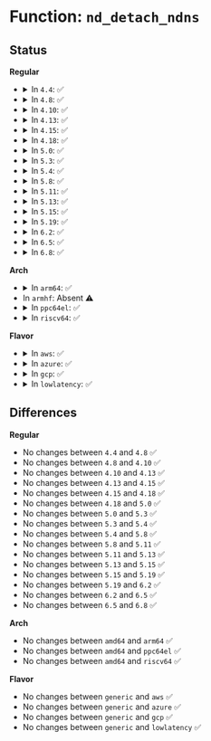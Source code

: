 # Function: <code>nd_detach_ndns</code>

## Status
<b>Regular</b>
<ul>
<li>
<details>
<summary>In <code>4.4</code>: ✅</summary>

```c
void nd_detach_ndns(struct device *dev, struct nd_namespace_common **_ndns);
```

**Collision:** Unique Global

**Inline:** No

**Transformation:** False

**Instances:**

```
In drivers/nvdimm/claim.c (ffffffff815a0b90)
Location: drivers/nvdimm/claim.c:32
Inline: False
Direct callers:
  - drivers/nvdimm/claim.c:nd_namespace_store
  - drivers/nvdimm/btt_devs.c:nd_btt_release
  - drivers/nvdimm/pfn_devs.c:nd_pfn_release
```
**Symbols:**

```
ffffffff815a0b90-ffffffff815a0bea: nd_detach_ndns (STB_GLOBAL)
```
</details>
</li>
<li>
<details>
<summary>In <code>4.8</code>: ✅</summary>

```c
void nd_detach_ndns(struct device *dev, struct nd_namespace_common **_ndns);
```

**Collision:** Unique Global

**Inline:** No

**Transformation:** False

**Instances:**

```
In drivers/nvdimm/claim.c (ffffffff815f6ee0)
Location: drivers/nvdimm/claim.c:33
Inline: False
Direct callers:
  - drivers/nvdimm/claim.c:nd_namespace_store
  - drivers/nvdimm/btt_devs.c:nd_btt_release
  - drivers/nvdimm/pfn_devs.c:nd_pfn_release
  - drivers/nvdimm/dax_devs.c:nd_dax_release
```
**Symbols:**

```
ffffffff815f6ee0-ffffffff815f6f3a: nd_detach_ndns (STB_GLOBAL)
```
</details>
</li>
<li>
<details>
<summary>In <code>4.10</code>: ✅</summary>

```c
void nd_detach_ndns(struct device *dev, struct nd_namespace_common **_ndns);
```

**Collision:** Unique Global

**Inline:** No

**Transformation:** False

**Instances:**

```
In drivers/nvdimm/claim.c (ffffffff81625150)
Location: drivers/nvdimm/claim.c:32
Inline: False
Direct callers:
  - drivers/nvdimm/claim.c:nd_namespace_store
  - drivers/nvdimm/btt_devs.c:nd_btt_release
  - drivers/nvdimm/pfn_devs.c:nd_pfn_release
  - drivers/nvdimm/dax_devs.c:nd_dax_release
```
**Symbols:**

```
ffffffff81625150-ffffffff816251aa: nd_detach_ndns (STB_GLOBAL)
```
</details>
</li>
<li>
<details>
<summary>In <code>4.13</code>: ✅</summary>

```c
void nd_detach_ndns(struct device *dev, struct nd_namespace_common **_ndns);
```

**Collision:** Unique Global

**Inline:** No

**Transformation:** False

**Instances:**

```
In drivers/nvdimm/claim.c (ffffffff8163a110)
Location: drivers/nvdimm/claim.c:37
Inline: False
Direct callers:
  - drivers/nvdimm/btt_devs.c:nd_btt_probe
  - drivers/nvdimm/btt_devs.c:nd_btt_release
  - drivers/nvdimm/pfn_devs.c:nd_pfn_probe
  - drivers/nvdimm/pfn_devs.c:nd_pfn_release
  - drivers/nvdimm/dax_devs.c:nd_dax_probe
  - drivers/nvdimm/dax_devs.c:nd_dax_release
```
**Symbols:**

```
ffffffff8163a110-ffffffff8163a162: nd_detach_ndns (STB_GLOBAL)
```
</details>
</li>
<li>
<details>
<summary>In <code>4.15</code>: ✅</summary>

```c
void nd_detach_ndns(struct device *dev, struct nd_namespace_common **_ndns);
```

**Collision:** Unique Global

**Inline:** No

**Transformation:** False

**Instances:**

```
In drivers/nvdimm/claim.c (ffffffff816a2d10)
Location: drivers/nvdimm/claim.c:37
Inline: False
Direct callers:
  - drivers/nvdimm/btt_devs.c:nd_btt_probe
  - drivers/nvdimm/btt_devs.c:nd_btt_release
  - drivers/nvdimm/pfn_devs.c:nd_pfn_probe
  - drivers/nvdimm/pfn_devs.c:nd_pfn_release
  - drivers/nvdimm/dax_devs.c:nd_dax_probe
  - drivers/nvdimm/dax_devs.c:nd_dax_release
```
**Symbols:**

```
ffffffff816a2d10-ffffffff816a2d62: nd_detach_ndns (STB_GLOBAL)
```
</details>
</li>
<li>
<details>
<summary>In <code>4.18</code>: ✅</summary>

```c
void nd_detach_ndns(struct device *dev, struct nd_namespace_common **_ndns);
```

**Collision:** Unique Global

**Inline:** No

**Transformation:** False

**Instances:**

```
In drivers/nvdimm/claim.c (ffffffff816dee90)
Location: drivers/nvdimm/claim.c:37
Inline: False
Direct callers:
  - drivers/nvdimm/btt_devs.c:nd_btt_probe
  - drivers/nvdimm/btt_devs.c:nd_btt_release
  - drivers/nvdimm/pfn_devs.c:nd_pfn_probe
  - drivers/nvdimm/pfn_devs.c:nd_pfn_release
  - drivers/nvdimm/dax_devs.c:nd_dax_probe
  - drivers/nvdimm/dax_devs.c:nd_dax_release
```
**Symbols:**

```
ffffffff816dee90-ffffffff816deee2: nd_detach_ndns (STB_GLOBAL)
```
</details>
</li>
<li>
<details>
<summary>In <code>5.0</code>: ✅</summary>

```c
void nd_detach_ndns(struct device *dev, struct nd_namespace_common **_ndns);
```

**Collision:** Unique Global

**Inline:** No

**Transformation:** False

**Instances:**

```
In drivers/nvdimm/claim.c (ffffffff81701270)
Location: drivers/nvdimm/claim.c:37
Inline: False
Direct callers:
  - drivers/nvdimm/btt_devs.c:nd_btt_probe
  - drivers/nvdimm/btt_devs.c:nd_btt_release
  - drivers/nvdimm/pfn_devs.c:nd_pfn_probe
  - drivers/nvdimm/pfn_devs.c:nd_pfn_release
  - drivers/nvdimm/dax_devs.c:nd_dax_probe
  - drivers/nvdimm/dax_devs.c:nd_dax_release
```
**Symbols:**

```
ffffffff81701270-ffffffff817012c2: nd_detach_ndns (STB_GLOBAL)
```
</details>
</li>
<li>
<details>
<summary>In <code>5.3</code>: ✅</summary>

```c
void nd_detach_ndns(struct device *dev, struct nd_namespace_common **_ndns);
```

**Collision:** Unique Global

**Inline:** No

**Transformation:** False

**Instances:**

```
In drivers/nvdimm/claim.c (ffffffff8173b0f0)
Location: drivers/nvdimm/claim.c:29
Inline: False
Direct callers:
  - drivers/nvdimm/btt_devs.c:nd_btt_probe
  - drivers/nvdimm/btt_devs.c:nd_btt_release
  - drivers/nvdimm/pfn_devs.c:nd_pfn_probe
  - drivers/nvdimm/pfn_devs.c:nd_pfn_release
  - drivers/nvdimm/dax_devs.c:nd_dax_probe
  - drivers/nvdimm/dax_devs.c:nd_dax_release
```
**Symbols:**

```
ffffffff8173b0f0-ffffffff8173b144: nd_detach_ndns (STB_GLOBAL)
```
</details>
</li>
<li>
<details>
<summary>In <code>5.4</code>: ✅</summary>

```c
void nd_detach_ndns(struct device *dev, struct nd_namespace_common **_ndns);
```

**Collision:** Unique Global

**Inline:** No

**Transformation:** False

**Instances:**

```
In drivers/nvdimm/claim.c (ffffffff8175edc0)
Location: drivers/nvdimm/claim.c:29
Inline: False
Direct callers:
  - drivers/nvdimm/btt_devs.c:nd_btt_probe
  - drivers/nvdimm/btt_devs.c:nd_btt_release
  - drivers/nvdimm/pfn_devs.c:nd_pfn_probe
  - drivers/nvdimm/pfn_devs.c:nd_pfn_release
  - drivers/nvdimm/dax_devs.c:nd_dax_probe
  - drivers/nvdimm/dax_devs.c:nd_dax_release
```
**Symbols:**

```
ffffffff8175edc0-ffffffff8175ee14: nd_detach_ndns (STB_GLOBAL)
```
</details>
</li>
<li>
<details>
<summary>In <code>5.8</code>: ✅</summary>

```c
void nd_detach_ndns(struct device *dev, struct nd_namespace_common **_ndns);
```

**Collision:** Unique Global

**Inline:** No

**Transformation:** False

**Instances:**

```
In drivers/nvdimm/claim.c (ffffffff8181e7a0)
Location: drivers/nvdimm/claim.c:29
Inline: False
Direct callers:
  - drivers/nvdimm/btt_devs.c:nd_btt_probe
  - drivers/nvdimm/btt_devs.c:nd_btt_release
  - drivers/nvdimm/pfn_devs.c:nd_pfn_probe
  - drivers/nvdimm/pfn_devs.c:nd_pfn_release
  - drivers/nvdimm/dax_devs.c:nd_dax_probe
  - drivers/nvdimm/dax_devs.c:nd_dax_release
```
**Symbols:**

```
ffffffff8181e7a0-ffffffff8181e7f4: nd_detach_ndns (STB_GLOBAL)
```
</details>
</li>
<li>
<details>
<summary>In <code>5.11</code>: ✅</summary>

```c
void nd_detach_ndns(struct device *dev, struct nd_namespace_common **_ndns);
```

**Collision:** Unique Global

**Inline:** No

**Transformation:** False

**Instances:**

```
In drivers/nvdimm/claim.c (ffffffff8182d6e0)
Location: drivers/nvdimm/claim.c:30
Inline: False
Direct callers:
  - drivers/nvdimm/btt_devs.c:nd_btt_probe
  - drivers/nvdimm/btt_devs.c:nd_btt_release
  - drivers/nvdimm/pfn_devs.c:nd_pfn_probe
  - drivers/nvdimm/pfn_devs.c:nd_pfn_release
  - drivers/nvdimm/dax_devs.c:nd_dax_probe
  - drivers/nvdimm/dax_devs.c:nd_dax_release
```
**Symbols:**

```
ffffffff8182d6e0-ffffffff8182d734: nd_detach_ndns (STB_GLOBAL)
```
</details>
</li>
<li>
<details>
<summary>In <code>5.13</code>: ✅</summary>

```c
void nd_detach_ndns(struct device *dev, struct nd_namespace_common **_ndns);
```

**Collision:** Unique Global

**Inline:** No

**Transformation:** False

**Instances:**

```
In drivers/nvdimm/claim.c (ffffffff818109d0)
Location: drivers/nvdimm/claim.c:30
Inline: False
Direct callers:
  - drivers/nvdimm/btt_devs.c:nd_btt_probe
  - drivers/nvdimm/btt_devs.c:nd_btt_release
  - drivers/nvdimm/pfn_devs.c:nd_pfn_probe
  - drivers/nvdimm/pfn_devs.c:nd_pfn_release
  - drivers/nvdimm/dax_devs.c:nd_dax_probe
  - drivers/nvdimm/dax_devs.c:nd_dax_release
```
**Symbols:**

```
ffffffff818109d0-ffffffff81810a24: nd_detach_ndns (STB_GLOBAL)
```
</details>
</li>
<li>
<details>
<summary>In <code>5.15</code>: ✅</summary>

```c
void nd_detach_ndns(struct device *dev, struct nd_namespace_common **_ndns);
```

**Collision:** Unique Global

**Inline:** No

**Transformation:** False

**Instances:**

```
In drivers/nvdimm/claim.c (ffffffff8189b020)
Location: drivers/nvdimm/claim.c:30
Inline: False
Direct callers:
  - drivers/nvdimm/btt_devs.c:nd_btt_probe
  - drivers/nvdimm/btt_devs.c:nd_btt_release
  - drivers/nvdimm/pfn_devs.c:nd_pfn_probe
  - drivers/nvdimm/pfn_devs.c:nd_pfn_release
  - drivers/nvdimm/dax_devs.c:nd_dax_probe
  - drivers/nvdimm/dax_devs.c:nd_dax_release
```
**Symbols:**

```
ffffffff8189b020-ffffffff8189b074: nd_detach_ndns (STB_GLOBAL)
```
</details>
</li>
<li>
<details>
<summary>In <code>5.19</code>: ✅</summary>

```c
void nd_detach_ndns(struct device *dev, struct nd_namespace_common **_ndns);
```

**Collision:** Unique Global

**Inline:** No

**Transformation:** False

**Instances:**

```
In drivers/nvdimm/claim.c (ffffffff819e4760)
Location: drivers/nvdimm/claim.c:30
Inline: False
Direct callers:
  - drivers/nvdimm/btt_devs.c:nd_btt_probe
  - drivers/nvdimm/btt_devs.c:nd_btt_release
  - drivers/nvdimm/pfn_devs.c:nd_pfn_probe
  - drivers/nvdimm/pfn_devs.c:nd_pfn_release
  - drivers/nvdimm/dax_devs.c:nd_dax_probe
  - drivers/nvdimm/dax_devs.c:nd_dax_release
```
**Symbols:**

```
ffffffff819e4760-ffffffff819e47bc: nd_detach_ndns (STB_GLOBAL)
```
</details>
</li>
<li>
<details>
<summary>In <code>6.2</code>: ✅</summary>

```c
void nd_detach_ndns(struct device *dev, struct nd_namespace_common **_ndns);
```

**Collision:** Unique Global

**Inline:** No

**Transformation:** False

**Instances:**

```
In drivers/nvdimm/claim.c (ffffffff81b604c0)
Location: drivers/nvdimm/claim.c:30
Inline: False
Direct callers:
  - drivers/nvdimm/btt_devs.c:nd_btt_probe
  - drivers/nvdimm/btt_devs.c:nd_btt_release
  - drivers/nvdimm/pfn_devs.c:nd_pfn_probe
  - drivers/nvdimm/pfn_devs.c:nd_pfn_release
  - drivers/nvdimm/dax_devs.c:nd_dax_probe
  - drivers/nvdimm/dax_devs.c:nd_dax_release
```
**Symbols:**

```
ffffffff81b604c0-ffffffff81b6051c: nd_detach_ndns (STB_GLOBAL)
```
</details>
</li>
<li>
<details>
<summary>In <code>6.5</code>: ✅</summary>

```c
void nd_detach_ndns(struct device *dev, struct nd_namespace_common **_ndns);
```

**Collision:** Unique Global

**Inline:** No

**Transformation:** False

**Instances:**

```
In drivers/nvdimm/claim.c (ffffffff81bb3a50)
Location: drivers/nvdimm/claim.c:30
Inline: False
Direct callers:
  - drivers/nvdimm/btt_devs.c:nd_btt_probe
  - drivers/nvdimm/btt_devs.c:nd_btt_release
  - drivers/nvdimm/pfn_devs.c:nd_pfn_probe
  - drivers/nvdimm/pfn_devs.c:nd_pfn_release
  - drivers/nvdimm/dax_devs.c:nd_dax_probe
  - drivers/nvdimm/dax_devs.c:nd_dax_release
```
**Symbols:**

```
ffffffff81bb3a50-ffffffff81bb3aac: nd_detach_ndns (STB_GLOBAL)
```
</details>
</li>
<li>
<details>
<summary>In <code>6.8</code>: ✅</summary>

```c
void nd_detach_ndns(struct device *dev, struct nd_namespace_common **_ndns);
```

**Collision:** Unique Global

**Inline:** No

**Transformation:** False

**Instances:**

```
In drivers/nvdimm/claim.c (ffffffff81c07fa0)
Location: drivers/nvdimm/claim.c:30
Inline: False
Direct callers:
  - drivers/nvdimm/btt_devs.c:nd_btt_probe
  - drivers/nvdimm/btt_devs.c:nd_btt_release
  - drivers/nvdimm/pfn_devs.c:nd_pfn_probe
  - drivers/nvdimm/pfn_devs.c:nd_pfn_release
  - drivers/nvdimm/dax_devs.c:nd_dax_probe
  - drivers/nvdimm/dax_devs.c:nd_dax_release
```
**Symbols:**

```
ffffffff81c07fa0-ffffffff81c07ffc: nd_detach_ndns (STB_GLOBAL)
```
</details>
</li>
</ul>
<b>Arch</b>
<ul>
<li>
<details>
<summary>In <code>arm64</code>: ✅</summary>

```c
void nd_detach_ndns(struct device *dev, struct nd_namespace_common **_ndns);
```

**Collision:** Unique Global

**Inline:** No

**Transformation:** False

**Instances:**

```
In drivers/nvdimm/claim.c (ffff8000109605b8)
Location: drivers/nvdimm/claim.c:29
Inline: False
Direct callers:
  - drivers/nvdimm/btt_devs.c:nd_btt_probe
  - drivers/nvdimm/btt_devs.c:nd_btt_release
```
**Symbols:**

```
ffff8000109605b8-ffff800010960620: nd_detach_ndns (STB_GLOBAL)
```
</details>
</li>
<li>
In <code>armhf</code>: Absent ⚠️
</li>
<li>
<details>
<summary>In <code>ppc64el</code>: ✅</summary>

```c
void nd_detach_ndns(struct device *dev, struct nd_namespace_common **_ndns);
```

**Collision:** Unique Global

**Inline:** No

**Transformation:** False

**Instances:**

```
In drivers/nvdimm/claim.c (c000000000a135a0)
Location: drivers/nvdimm/claim.c:29
Inline: False
Direct callers:
  - drivers/nvdimm/btt_devs.c:nd_btt_probe
  - drivers/nvdimm/btt_devs.c:nd_btt_release
  - drivers/nvdimm/pfn_devs.c:nd_pfn_probe
  - drivers/nvdimm/pfn_devs.c:nd_pfn_release
  - drivers/nvdimm/dax_devs.c:nd_dax_probe
  - drivers/nvdimm/dax_devs.c:nd_dax_release
```
**Symbols:**

```
c000000000a135a0-c000000000a13638: nd_detach_ndns (STB_GLOBAL)
```
</details>
</li>
<li>
<details>
<summary>In <code>riscv64</code>: ✅</summary>

```c
void nd_detach_ndns(struct device *dev, struct nd_namespace_common **_ndns);
```

**Collision:** Unique Global

**Inline:** No

**Transformation:** False

**Instances:**

```
In drivers/nvdimm/claim.c (ffffffe0005ce010)
Location: drivers/nvdimm/claim.c:29
Inline: False
Direct callers:
  - drivers/nvdimm/btt_devs.c:nd_btt_probe
  - drivers/nvdimm/btt_devs.c:nd_btt_release
```
**Symbols:**

```
ffffffe0005ce010-ffffffe0005ce076: nd_detach_ndns (STB_GLOBAL)
```
</details>
</li>
</ul>
<b>Flavor</b>
<ul>
<li>
<details>
<summary>In <code>aws</code>: ✅</summary>

```c
void nd_detach_ndns(struct device *dev, struct nd_namespace_common **_ndns);
```

**Collision:** Unique Global

**Inline:** No

**Transformation:** False

**Instances:**

```
In drivers/nvdimm/claim.c (ffffffff817134b0)
Location: drivers/nvdimm/claim.c:29
Inline: False
Direct callers:
  - drivers/nvdimm/btt_devs.c:nd_btt_probe
  - drivers/nvdimm/btt_devs.c:nd_btt_release
  - drivers/nvdimm/pfn_devs.c:nd_pfn_probe
  - drivers/nvdimm/pfn_devs.c:nd_pfn_release
  - drivers/nvdimm/dax_devs.c:nd_dax_probe
  - drivers/nvdimm/dax_devs.c:nd_dax_release
```
**Symbols:**

```
ffffffff817134b0-ffffffff81713504: nd_detach_ndns (STB_GLOBAL)
```
</details>
</li>
<li>
<details>
<summary>In <code>azure</code>: ✅</summary>

```c
void nd_detach_ndns(struct device *dev, struct nd_namespace_common **_ndns);
```

**Collision:** Unique Global

**Inline:** No

**Transformation:** False

**Instances:**

```
In drivers/nvdimm/claim.c (ffffffff816e6f30)
Location: drivers/nvdimm/claim.c:29
Inline: False
Direct callers:
  - drivers/nvdimm/btt_devs.c:nd_btt_probe
  - drivers/nvdimm/btt_devs.c:nd_btt_release
  - drivers/nvdimm/pfn_devs.c:nd_pfn_probe
  - drivers/nvdimm/pfn_devs.c:nd_pfn_release
  - drivers/nvdimm/dax_devs.c:nd_dax_probe
  - drivers/nvdimm/dax_devs.c:nd_dax_release
```
**Symbols:**

```
ffffffff816e6f30-ffffffff816e6f84: nd_detach_ndns (STB_GLOBAL)
```
</details>
</li>
<li>
<details>
<summary>In <code>gcp</code>: ✅</summary>

```c
void nd_detach_ndns(struct device *dev, struct nd_namespace_common **_ndns);
```

**Collision:** Unique Global

**Inline:** No

**Transformation:** False

**Instances:**

```
In drivers/nvdimm/claim.c (ffffffff81752280)
Location: drivers/nvdimm/claim.c:29
Inline: False
Direct callers:
  - drivers/nvdimm/btt_devs.c:nd_btt_probe
  - drivers/nvdimm/btt_devs.c:nd_btt_release
  - drivers/nvdimm/pfn_devs.c:nd_pfn_probe
  - drivers/nvdimm/pfn_devs.c:nd_pfn_release
  - drivers/nvdimm/dax_devs.c:nd_dax_probe
  - drivers/nvdimm/dax_devs.c:nd_dax_release
```
**Symbols:**

```
ffffffff81752280-ffffffff817522d4: nd_detach_ndns (STB_GLOBAL)
```
</details>
</li>
<li>
<details>
<summary>In <code>lowlatency</code>: ✅</summary>

```c
void nd_detach_ndns(struct device *dev, struct nd_namespace_common **_ndns);
```

**Collision:** Unique Global

**Inline:** No

**Transformation:** False

**Instances:**

```
In drivers/nvdimm/claim.c (ffffffff8176d6f0)
Location: drivers/nvdimm/claim.c:29
Inline: False
Direct callers:
  - drivers/nvdimm/btt_devs.c:nd_btt_probe
  - drivers/nvdimm/btt_devs.c:nd_btt_release
  - drivers/nvdimm/pfn_devs.c:nd_pfn_probe
  - drivers/nvdimm/pfn_devs.c:nd_pfn_release
  - drivers/nvdimm/dax_devs.c:nd_dax_probe
  - drivers/nvdimm/dax_devs.c:nd_dax_release
```
**Symbols:**

```
ffffffff8176d6f0-ffffffff8176d744: nd_detach_ndns (STB_GLOBAL)
```
</details>
</li>
</ul>

## Differences
<b>Regular</b>
<ul>
<li>
No changes between <code>4.4</code> and <code>4.8</code> ✅
</li>
<li>
No changes between <code>4.8</code> and <code>4.10</code> ✅
</li>
<li>
No changes between <code>4.10</code> and <code>4.13</code> ✅
</li>
<li>
No changes between <code>4.13</code> and <code>4.15</code> ✅
</li>
<li>
No changes between <code>4.15</code> and <code>4.18</code> ✅
</li>
<li>
No changes between <code>4.18</code> and <code>5.0</code> ✅
</li>
<li>
No changes between <code>5.0</code> and <code>5.3</code> ✅
</li>
<li>
No changes between <code>5.3</code> and <code>5.4</code> ✅
</li>
<li>
No changes between <code>5.4</code> and <code>5.8</code> ✅
</li>
<li>
No changes between <code>5.8</code> and <code>5.11</code> ✅
</li>
<li>
No changes between <code>5.11</code> and <code>5.13</code> ✅
</li>
<li>
No changes between <code>5.13</code> and <code>5.15</code> ✅
</li>
<li>
No changes between <code>5.15</code> and <code>5.19</code> ✅
</li>
<li>
No changes between <code>5.19</code> and <code>6.2</code> ✅
</li>
<li>
No changes between <code>6.2</code> and <code>6.5</code> ✅
</li>
<li>
No changes between <code>6.5</code> and <code>6.8</code> ✅
</li>
</ul>
<b>Arch</b>
<ul>
<li>
No changes between <code>amd64</code> and <code>arm64</code> ✅
</li>
<li>
No changes between <code>amd64</code> and <code>ppc64el</code> ✅
</li>
<li>
No changes between <code>amd64</code> and <code>riscv64</code> ✅
</li>
</ul>
<b>Flavor</b>
<ul>
<li>
No changes between <code>generic</code> and <code>aws</code> ✅
</li>
<li>
No changes between <code>generic</code> and <code>azure</code> ✅
</li>
<li>
No changes between <code>generic</code> and <code>gcp</code> ✅
</li>
<li>
No changes between <code>generic</code> and <code>lowlatency</code> ✅
</li>
</ul>
